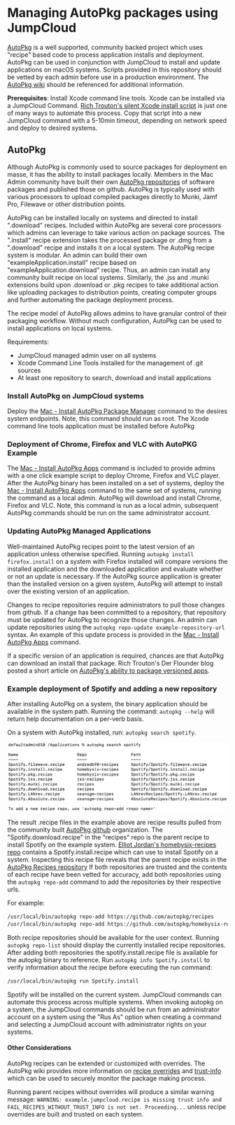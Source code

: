 # Managing AutoPkg packages using JumpCloud

[AutoPkg](https://github.com/autopkg/autopkg) is a well supported, community backed project which uses "recipe" based code to process application installs and deployment. AutoPkg can be used in conjunction with JumpCloud to install and update applications on macOS systems. Scripts provided in this repository should be vetted by each admin before use in a production environment. The [AutoPkg wiki](https://github.com/autopkg/autopkg/wik) should be referenced for additional information.

**Prerequisites**: Install Xcode command line tools. Xcode can be installed via a JumpCloud Command. [Rich Trouton's silent Xcode install script](https://github.com/rtrouton/rtrouton_scripts/tree/master/rtrouton_scripts/install_xcode_command_line_tools) is just one of many ways to automate this process. Copy that script into a new JumpCloud command with a 5-10min timeout, depending on network speed and deploy to desired systems.

## AutoPkg

Although AutoPkg is commonly used to source packages for deployment en masse, it has the ability to install packages locally. Members in the Mac Admin community have built their own [AutoPkg repositories](https://github.com/autopkg) of software packages and published those on github. AutoPkg is typically used with various processors to upload compiled packages directly to Munki, Jamf Pro, Filewave or other distribution points.

AutoPkg can be installed locally on systems and directed to install ".download" recipes. Included within AutoPkg are several core processors which admins can leverage to take various action on package sources. The ".install" recipe extension takes the processed package or .dmg from a ".download" recipe and installs it on a local system. The AutoPkg recipe system is modular. An admin can build their own "exampleApplication.install" recipe based on "exampleApplication.download" recipe. Thus, an admin can install any community built recipe on local systems. Similarly, the .jss and .munki extensions build upon .download or .pkg recipes to take additional action like uploading packages to distribution points, creating computer groups and further automating the package deployment process.

The recipe model of AutoPkg allows admins to have granular control of their packaging workflow. Without much configuration, AutoPkg can be used to install applications on local systems.

Requirements:

* JumpCloud managed admin user on all systems
* Xcode Command Line Tools installed for the management of .git sources
* At least one repository to search, download and install applications
  
### Install AutoPkg on JumpCloud systems

Deploy the [Mac - Install AutoPkg Package Manager](./Mac&#32;-&#32;Install&#32;AutoPkg&#32;Package&#32;Manager.md) command to the desires system endpoints. Note, this command should run as root. The Xcode command line tools application must be installed before AutoPkg

### Deployment of Chrome, Firefox and VLC with AutoPKG Example

The [Mac - Install AutoPkg Apps](Mac&#32;-&#32;Install&#32;Homebrew&#32;Apps.md) command is included to provide admins with a one click example script to deploy Chrome, Firefox and VLC player. After the AutoPkg binary has been installed on a set of systems, deploy the [Mac - Install AutoPkg Apps](Mac&#32;-&#32;Install&#32;Homebrew&#32;Apps.md) command to the same set of systems, running the command as a local admin. AutoPkg will download and install Chrome, Firefox and VLC. Note, this command is run as a local admin, subsequent AutoPkg commands should be run on the same administrator account.

### Updating AutoPkg Managed Applications

Well-maintained AutoPkg recipes point to the latest version of an application unless otherwise specified. Running `autopkg install firefox.install` on a system with Firefox installed will compare versions the installed application and the downloaded application and evaluate whether or not an update is necessary. If the AutoPkg source application is greater than the installed version on a given system, AutoPkg will attempt to install over the existing version of an application.

Changes to recipe repositories require administrators to pull those changes from github. If a change has been committed to a repository, that repository must be updated for AutoPkg to recognize those changes. An admin can update repositories using the `autopkg repo-update example-repository-url` syntax. An example of this update process is provided in the [Mac - Install AutoPkg Apps](Mac&#32;-&#32;Install&#32;Homebrew&#32;Apps.md) command.

If a specific version of an application is required, chances are that AutoPkg can download an install that package. Rich Trouton's Der Flounder blog posted a short  article on [AutoPkg's ability to package versioned apps](https://derflounder.wordpress.com/2013/11/10/using-autopkg-to-download-and-create-installers-for-firefox/).

### Example deployment of Spotify and adding a new repository

After installing AutoPkg on a system, the binary application should be available in the system path. Running the command: `autopkg --help` will return help documentation on a per-verb basis.

On a system with AutoPkg installed, run: `autopkg search spotify`.

![Spotify example](./images/spotify.png)

The result .recipe files in the example above are recipe results pulled from the community built [AutoPkg github](https://github.com/autopkg) organization. The "Spotify.download.recipe" in the "recipes" repo is the parent recipe to install Spotify on the example system. [Elliot Jordan's homebysix-recipes repo](https://github.com/homebysix) contains a Spotify.install.recipe which can use to install Spotify on a system. Inspecting this recipe file reveals that the parent recipe exists in the [AutoPkg Recipes repository](https://github.com/autopkg/recipes) If both repositories are trusted and the contents of each recipe have been vetted for accuracy, add both repositories using the `autopkg repo-add` command to add the repositories by their respective urls.

For example:

```bash
/usr/local/bin/autopkg repo-add https://github.com/autopkg/recipes
/usr/local/bin/autopkg repo-add https://github.com/autopkg/homebysix-recipes
```

Both recipe repositories should be available for the user context. Running `autopkg repo-list` should display the currently installed recipe repositories. After adding both repositories the spotify.install.recipe file is available for the autopkg binary to reference. Run `autopkg info Spotify.install` to verify information about the recipe before executing the run command:

```bash
/usr/local/bin/autopkg run Spotify.install
```

Spotify will be installed on the current system. JumpCloud commands can automate this process across multiple systems. When invoking autopkg on a system, the JumpCloud commands should be run from an administrator account on a system using the "Rus As" option when creating a command and selecting a JumpCloud account with administrator rights on your systems.

#### Other Considerations

AutoPkg recipes can be extended or customized with overrides. The AutoPkg wiki provides more information on [recipe overrides](https://github.com/autopkg/autopkg/wiki/Recipe-Overrides) and [trust-info](https://github.com/autopkg/autopkg/wiki/AutoPkg-and-recipe-parent-trust-info) which can be used to securely monitor the package making process.

Running parent recipes without overrides will produce a similar warning message: `WARNING: example.jumpcloud.recipe is missing trust info and FAIL_RECIPES_WITHOUT_TRUST_INFO is not set. Proceeding...` unless recipe overrides are built and trusted on each system.
